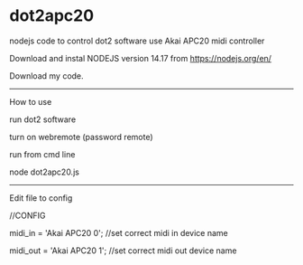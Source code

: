 # dot2apc20

nodejs code to control dot2 software use Akai APC20 midi controller


Download and instal NODEJS version 14.17 from https://nodejs.org/en/

Download my code.

----------------------

How to use

run dot2 software

turn on webremote (password remote)

run from cmd line

node dot2apc20.js

--------------------

Edit file to config


//CONFIG

midi_in = 'Akai APC20 0';     //set correct midi in device name

midi_out = 'Akai APC20 1';    //set correct midi out device name


